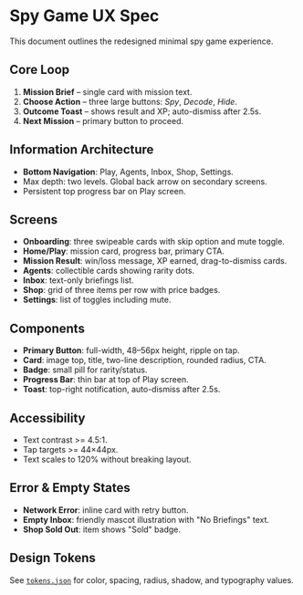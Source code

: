 # Spy Game UX Spec

This document outlines the redesigned minimal spy game experience.

## Core Loop
1. **Mission Brief** – single card with mission text.
2. **Choose Action** – three large buttons: *Spy*, *Decode*, *Hide*.
3. **Outcome Toast** – shows result and XP; auto-dismiss after 2.5s.
4. **Next Mission** – primary button to proceed.

## Information Architecture
- **Bottom Navigation**: Play, Agents, Inbox, Shop, Settings.
- Max depth: two levels. Global back arrow on secondary screens.
- Persistent top progress bar on Play screen.

## Screens
- **Onboarding**: three swipeable cards with skip option and mute toggle.
- **Home/Play**: mission card, progress bar, primary CTA.
- **Mission Result**: win/loss message, XP earned, drag-to-dismiss cards.
- **Agents**: collectible cards showing rarity dots.
- **Inbox**: text-only briefings list.
- **Shop**: grid of three items per row with price badges.
- **Settings**: list of toggles including mute.

## Components
- **Primary Button**: full-width, 48–56px height, ripple on tap.
- **Card**: image top, title, two-line description, rounded radius, CTA.
- **Badge**: small pill for rarity/status.
- **Progress Bar**: thin bar at top of Play screen.
- **Toast**: top-right notification, auto-dismiss after 2.5s.

## Accessibility
- Text contrast >= 4.5:1.
- Tap targets >= 44×44px.
- Text scales to 120% without breaking layout.

## Error & Empty States
- **Network Error**: inline card with retry button.
- **Empty Inbox**: friendly mascot illustration with "No Briefings" text.
- **Shop Sold Out**: item shows "Sold" badge.

## Design Tokens
See [`tokens.json`](./tokens.json) for color, spacing, radius, shadow, and typography values.
